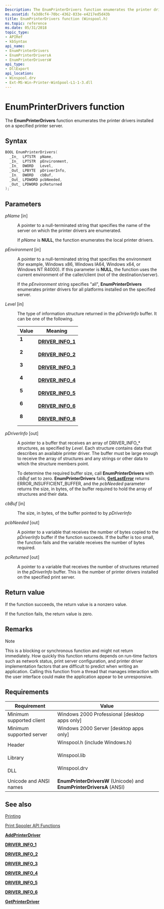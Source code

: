 ```yaml
---
Description: The EnumPrinterDrivers function enumerates the printer drivers installed on a specified printer server.
ms.assetid: fa3d8cf4-70bc-4362-833e-e4217ed5d43b
title: EnumPrinterDrivers function (Winspool.h)
ms.topic: reference
ms.date: 05/31/2018
topic_type: 
- APIRef
- kbSyntax
api_name: 
- EnumPrinterDrivers
- EnumPrinterDriversA
- EnumPrinterDriversW
api_type: 
- DllExport
api_location: 
- Winspool.drv
- Ext-MS-Win-Printer-WinSpool-L1-1-3.dll
---
```


# EnumPrinterDrivers function

The **EnumPrinterDrivers** function enumerates the printer drivers installed on a specified printer server.

## Syntax


```C++
BOOL EnumPrinterDrivers(
  _In_  LPTSTR  pName,
  _In_  LPTSTR  pEnvironment,
  _In_  DWORD   Level,
  _Out_ LPBYTE  pDriverInfo,
  _In_  DWORD   cbBuf,
  _Out_ LPDWORD pcbNeeded,
  _Out_ LPDWORD pcReturned
);
```



## Parameters

<dl> <dt>

*pName* \[in\]
</dt> <dd>

A pointer to a null-terminated string that specifies the name of the server on which the printer drivers are enumerated.

If *pName* is **NULL**, the function enumerates the local printer drivers.

</dd> <dt>

*pEnvironment* \[in\]
</dt> <dd>

A pointer to a null-terminated string that specifies the environment (for example, Windows x86, Windows IA64, Windows x64, or Windows NT R4000). If this parameter is **NULL**, the function uses the current environment of the caller/client (not of the destination/server).

If the *pEnvironment* string specifies "all", **EnumPrinterDrivers** enumerates printer drivers for all platforms installed on the specified server.

</dd> <dt>

*Level* \[in\]
</dt> <dd>

The type of information structure returned in the *pDriverInfo* buffer. It can be one of the following.



| Value                                                                                                | Meaning                                             |
|------------------------------------------------------------------------------------------------------|-----------------------------------------------------|
| <span id="1"></span><dl> <dt>**1**</dt> </dl> | [**DRIVER\_INFO\_1**](driver-info-1.md)<br/> |
| <span id="2"></span><dl> <dt>**2**</dt> </dl> | [**DRIVER\_INFO\_2**](driver-info-2.md)<br/> |
| <span id="3"></span><dl> <dt>**3**</dt> </dl> | [**DRIVER\_INFO\_3**](driver-info-3.md)<br/> |
| <span id="4"></span><dl> <dt>**4**</dt> </dl> | [**DRIVER\_INFO\_4**](driver-info-4.md)<br/> |
| <span id="5"></span><dl> <dt>**5**</dt> </dl> | [**DRIVER\_INFO\_5**](driver-info-5.md)<br/> |
| <span id="6"></span><dl> <dt>**6**</dt> </dl> | [**DRIVER\_INFO\_6**](driver-info-6.md)<br/> |
| <span id="8"></span><dl> <dt>**8**</dt> </dl> | [**DRIVER\_INFO\_8**](driver-info-8.md)<br/> |



 

</dd> <dt>

*pDriverInfo* \[out\]
</dt> <dd>

A pointer to a buffer that receives an array of DRIVER\_INFO\_\* structures, as specified by *Level*. Each structure contains data that describes an available printer driver. The buffer must be large enough to receive the array of structures and any strings or other data to which the structure members point.

To determine the required buffer size, call **EnumPrinterDrivers** with *cbBuf* set to zero. **EnumPrinterDrivers** fails, [**GetLastError**](/windows/desktop/api/errhandlingapi/nf-errhandlingapi-getlasterror) returns ERROR\_INSUFFICIENT\_BUFFER, and the *pcbNeeded* parameter returns the size, in bytes, of the buffer required to hold the array of structures and their data.

</dd> <dt>

*cbBuf* \[in\]
</dt> <dd>

The size, in bytes, of the buffer pointed to by *pDriverInfo*

</dd> <dt>

*pcbNeeded* \[out\]
</dt> <dd>

A pointer to a variable that receives the number of bytes copied to the *pDriverInfo* buffer if the function succeeds. If the buffer is too small, the function fails and the variable receives the number of bytes required.

</dd> <dt>

*pcReturned* \[out\]
</dt> <dd>

A pointer to a variable that receives the number of structures returned in the *pDriverInfo* buffer. This is the number of printer drivers installed on the specified print server.

</dd> </dl>

## Return value

If the function succeeds, the return value is a nonzero value.

If the function fails, the return value is zero.

## Remarks

> [!Note]  
> This is a blocking or synchronous function and might not return immediately. How quickly this function returns depends on run-time factors such as network status, print server configuration, and printer driver implementation factors that are difficult to predict when writing an application. Calling this function from a thread that manages interaction with the user interface could make the application appear to be unresponsive.

 

## Requirements



| Requirement | Value |
|-------------------------------------|-----------------------------------------------------------------------------------------------------------|
| Minimum supported client<br/> | Windows 2000 Professional \[desktop apps only\]<br/>                                                |
| Minimum supported server<br/> | Windows 2000 Server \[desktop apps only\]<br/>                                                      |
| Header<br/>                   | <dl> <dt>Winspool.h (include Windows.h)</dt> </dl> |
| Library<br/>                  | <dl> <dt>Winspool.lib</dt> </dl>                   |
| DLL<br/>                      | <dl> <dt>Winspool.drv</dt> </dl>                   |
| Unicode and ANSI names<br/>   | **EnumPrinterDriversW** (Unicode) and **EnumPrinterDriversA** (ANSI)<br/>                           |



## See also

<dl> <dt>

[Printing](printdocs-printing.md)
</dt> <dt>

[Print Spooler API Functions](printing-and-print-spooler-functions.md)
</dt> <dt>

[**AddPrinterDriver**](addprinterdriver.md)
</dt> <dt>

[**DRIVER\_INFO\_1**](driver-info-1.md)
</dt> <dt>

[**DRIVER\_INFO\_2**](driver-info-2.md)
</dt> <dt>

[**DRIVER\_INFO\_3**](driver-info-3.md)
</dt> <dt>

[**DRIVER\_INFO\_4**](driver-info-4.md)
</dt> <dt>

[**DRIVER\_INFO\_5**](driver-info-5.md)
</dt> <dt>

[**DRIVER\_INFO\_6**](driver-info-6.md)
</dt> <dt>

[**GetPrinterDriver**](getprinterdriver.md)
</dt> </dl>

 


